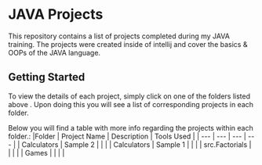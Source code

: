 # JAVA Projects
This repository contains a list of projects completed during my JAVA training. The projects were created inside of intellij and cover the basics & OOPs of the JAVA language.

## Getting Started 

To view the details of each project, simply click on one of the folders listed above . Upon doing this you will see a list of corresponding projects in each folder.

Below you will find a table with more info regarding the projects within each folder.:
|Folder | Project Name | Description | Tools Used |
| --- | --- | --- | --- |
| Calculators | Sample 2 | | |
| Calculators | Sample 1 | | |
| src.Factorials | | | |
| Games | | | |
